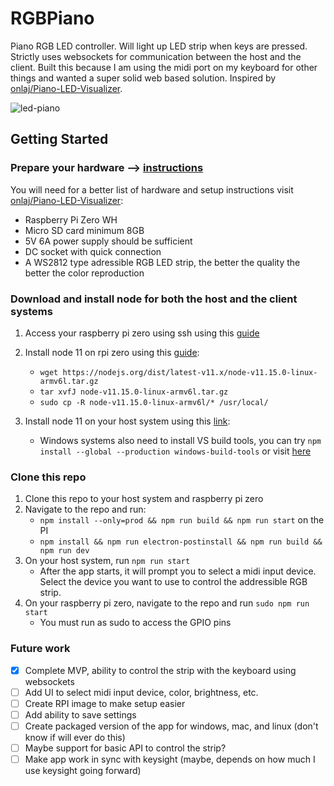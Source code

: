 # RGBPiano

Piano RGB LED controller. Will light up LED strip when keys are pressed. Strictly uses websockets for communication between the host and the client. Built this because I am using the midi port on my keyboard for other things and wanted a super solid web based solution. Inspired by [onlaj/Piano-LED-Visualizer](https://github.com/onlaj/Piano-LED-Visualizer).

![led-piano](https://github.com/ozturkkl/RGBPiano/assets/51798197/996cd7ff-adf1-42fd-bbfb-e13fc2055af6)

## Getting Started

### Prepare your hardware --> [instructions](https://tutorials-raspberrypi.com/connect-control-raspberry-pi-ws2812-rgb-led-strips/)

You will need for a better list of hardware and setup instructions visit [onlaj/Piano-LED-Visualizer](https://github.com/onlaj/Piano-LED-Visualizer):

- Raspberry Pi Zero WH
- Micro SD card minimum 8GB
- 5V 6A power supply should be sufficient
- DC socket with quick connection
- A WS2812 type adressible RGB LED strip, the better the quality the better the color reproduction

### Download and install node for both the host and the client systems

1. Access your raspberry pi zero using ssh using this [guide](https://medium.com/@nikosmouroutis/how-to-setup-your-raspberry-pi-and-connect-to-it-through-ssh-and-your-local-wifi-ac53d3839be9)

2. Install node 11 on rpi zero using this [guide](https://hassancorrigan.com/blog/install-nodejs-on-a-raspberry-pi-zero/):

   - `wget https://nodejs.org/dist/latest-v11.x/node-v11.15.0-linux-armv6l.tar.gz`
   - `tar xvfJ node-v11.15.0-linux-armv6l.tar.gz`
   - `sudo cp -R node-v11.15.0-linux-armv6l/* /usr/local/`

3. Install node 11 on your host system using this [link](https://nodejs.org/en/download):
   - Windows systems also need to install VS build tools, you can try `npm install --global --production windows-build-tools` or visit [here](https://visualstudio.microsoft.com/downloads/?q=build+tools)

### Clone this repo

1. Clone this repo to your host system and raspberry pi zero
2. Navigate to the repo and run: 
   - `npm install --only=prod && npm run build && npm run start` on the PI
   - `npm install && npm run electron-postinstall && npm run build && npm run dev`
3. On your host system, run `npm run start`
   - After the app starts, it will prompt you to select a midi input device. Select the device you want to use to control the addressible RGB strip.
4. On your raspberry pi zero, navigate to the repo and run `sudo npm run start`
   - You must run as sudo to access the GPIO pins

### Future work

- [x] Complete MVP, ability to control the strip with the keyboard using websockets
- [ ] Add UI to select midi input device, color, brightness, etc.
- [ ] Create RPI image to make setup easier
- [ ] Add ability to save settings
- [ ] Create packaged version of the app for windows, mac, and linux (don't know if will ever do this)
- [ ] Maybe support for basic API to control the strip?
- [ ] Make app work in sync with keysight (maybe, depends on how much I use keysight going forward)
